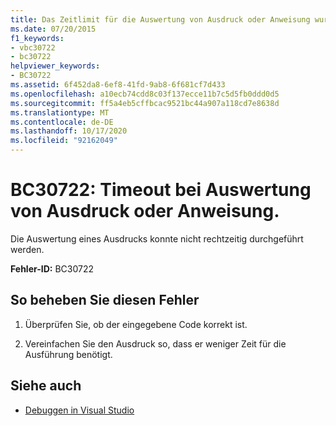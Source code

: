 ```yaml
---
title: Das Zeitlimit für die Auswertung von Ausdruck oder Anweisung wurde überschritten.
ms.date: 07/20/2015
f1_keywords:
- vbc30722
- bc30722
helpviewer_keywords:
- BC30722
ms.assetid: 6f452da8-6ef8-41fd-9ab8-6f681cf7d433
ms.openlocfilehash: a10ecb74cdd8c03f137ecce11b7c5d5fb0ddd0d5
ms.sourcegitcommit: ff5a4eb5cffbcac9521bc44a907a118cd7e8638d
ms.translationtype: MT
ms.contentlocale: de-DE
ms.lasthandoff: 10/17/2020
ms.locfileid: "92162049"
---
```

# <a name="bc30722-evaluation-of-expression-or-statement-timed-out"></a>BC30722: Timeout bei Auswertung von Ausdruck oder Anweisung.

Die Auswertung eines Ausdrucks konnte nicht rechtzeitig durchgeführt werden.

 **Fehler-ID:** BC30722

## <a name="to-correct-this-error"></a>So beheben Sie diesen Fehler

1. Überprüfen Sie, ob der eingegebene Code korrekt ist.

2. Vereinfachen Sie den Ausdruck so, dass er weniger Zeit für die Ausführung benötigt.

## <a name="see-also"></a>Siehe auch

- [Debuggen in Visual Studio](/visualstudio/debugger/debugger-feature-tour)
